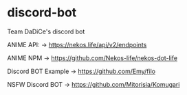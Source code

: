# discord-bot
Team DaDiCe's discord bot

ANIME API: 
    -> https://nekos.life/api/v2/endpoints

ANIME NPM
    -> https://github.com/Nekos-life/nekos-dot-life

Discord BOT Example
    -> https://github.com/Emy/filo

NSFW Discord BOT
    -> https://github.com/Mitorisia/Komugari
